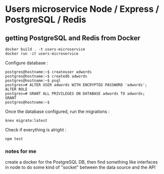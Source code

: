 # Users microservice Node / Express / PostgreSQL / Redis

## getting PostgreSQL and Redis from Docker


```
docker build . -t users-microservice
docker run -it users-microservice
```



Configure database :

```
postgres@hostname:~$ createuser adwords
postgres@hostname:~$ createdb adwords
postgres@hostname:~$ psql
postgres=# ALTER USER adwords WITH ENCRYPTED PASSWORD 'adwords';
ALTER ROLE
postgres=# GRANT ALL PRIVILEGES ON DATABASE adwords TO adwords;
GRANT
postgres@hostname:~$
```

Once the database configured, run the migrations :

```
knex migrate:latest
```

Check if everything is alright :
```
npm test
```

### notes for me

create a docker for the PostgreSQL DB, then find something like interfaces in node to do some kind of "socket" between the data source and the API
